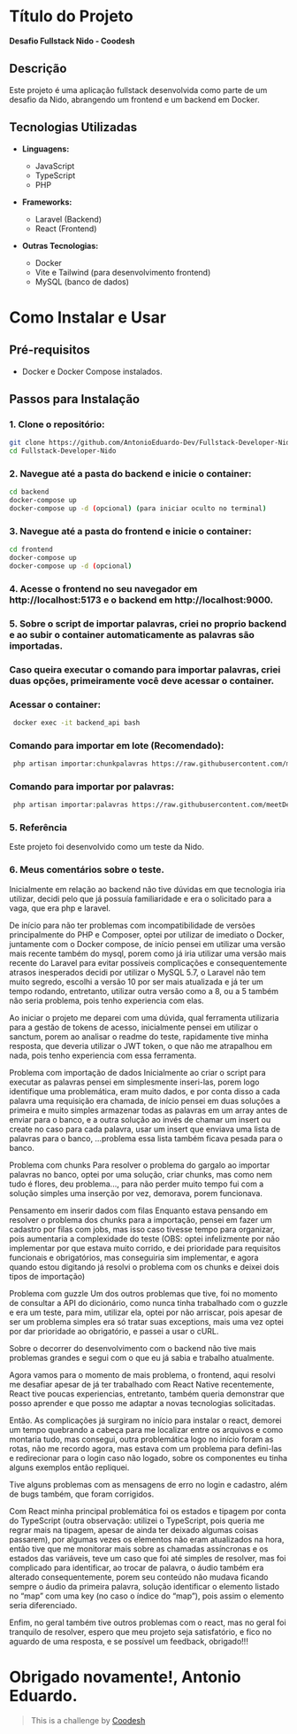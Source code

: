 # Título do Projeto

**Desafio Fullstack Nido - Coodesh**

## Descrição

Este projeto é uma aplicação fullstack desenvolvida como parte de um desafio da Nido, abrangendo um frontend e um backend em Docker.

## Tecnologias Utilizadas

- **Linguagens:**
  - JavaScript
  - TypeScript
  - PHP

- **Frameworks:**
  - Laravel (Backend)
  - React (Frontend)

- **Outras Tecnologias:**
  - Docker
  - Vite e Tailwind (para desenvolvimento frontend)
  - MySQL (banco de dados)

# Como Instalar e Usar

## Pré-requisitos

- Docker e Docker Compose instalados.

## Passos para Instalação

### 1. Clone o repositório:

   ```bash
   git clone https://github.com/AntonioEduardo-Dev/Fullstack-Developer-Nido.git
   cd Fullstack-Developer-Nido
   ```

### 2. Navegue até a pasta do backend e inicie o container:

   ```bash
   cd backend
   docker-compose up
   docker-compose up -d (opcional) (para iniciar oculto no terminal)
   ```

### 3. Navegue até a pasta do frontend e inicie o container:

   ```bash
   cd frontend
   docker-compose up
   docker-compose up -d (opcional)
   ```

### 4. Acesse o frontend no seu navegador em http://localhost:5173 e o backend em http://localhost:9000.

### 5. Sobre o script de importar palavras, criei no proprio backend e ao subir o container automaticamente as palavras são importadas.

### Caso queira executar o comando para importar palavras, criei duas opções, primeiramente você deve acessar o container. 

   ### Acessar o container:
   ```bash
    docker exec -it backend_api bash
   ```

   ### Comando para importar em lote (Recomendado):
   ```bash
    php artisan importar:chunkpalavras https://raw.githubusercontent.com/meetDeveloper/freeDictionaryAPI/refs/heads/master/meta/wordList/english.txt 
   ```

   ### Comando para importar por palavras:
   ```bash
    php artisan importar:palavras https://raw.githubusercontent.com/meetDeveloper/freeDictionaryAPI/refs/heads/master/meta/wordList/english.txt 
   ```
   
### 5. Referência
Este projeto foi desenvolvido como um teste da Nido.

### 6. Meus comentários sobre o teste.

  Inicialmente em relação ao backend não tive dúvidas em que tecnologia iria utilizar, decidi pelo que já possuía familiaridade e era o solicitado para a vaga, que era php e laravel.

  De início para não ter problemas com incompatibilidade de versões principalmente do PHP e Composer, optei por utilizar de imediato o Docker, juntamente com o Docker compose, de início pensei em utilizar uma versão mais recente também do mysql, porem como já iria utilizar uma versão mais recente do Laravel para evitar possíveis complicações e consequentemente atrasos inesperados decidi por utilizar o MySQL 5.7, o Laravel não tem muito segredo, escolhi a versão 10 por ser mais atualizada e já ter um tempo rodando, entretanto, utilizar outra versão como a 8, ou a 5 também não seria problema, pois tenho experiencia com elas.

  Ao iniciar o projeto me deparei com uma dúvida, qual ferramenta utilizaria para a gestão de tokens de acesso, inicialmente pensei em utilizar o sanctum, porem ao analisar o readme do teste, rapidamente tive minha resposta, que deveria utilizar o JWT token, o que não me atrapalhou em nada, pois tenho experiencia com essa ferramenta.

  Problema com importação de dados
  Inicialmente ao criar o script para executar as palavras pensei em simplesmente inseri-las, porem logo identifique uma problemática, eram muito dados, e por conta disso a cada palavra uma requisição era chamada, de início pensei em duas soluções a primeira e muito simples armazenar todas as palavras em um array antes de enviar para o banco, e a outra solução ao invés de chamar um insert ou create no caso para cada palavra, usar um insert que enviava uma lista de palavras para o banco, …problema essa lista também ficava pesada para o banco.

  Problema com chunks
  Para resolver o problema do gargalo ao importar palavras no banco, optei por uma solução, criar chunks, mas como nem tudo é flores, deu problema..., para não perder muito tempo fui com a solução simples uma inserção por vez, demorava, porem funcionava.

  Pensamento em inserir dados com filas
  Enquanto estava pensando em resolver o problema dos chunks para a importação, pensei em fazer um cadastro por filas com jobs, mas isso caso tivesse tempo para organizar, pois aumentaria a complexidade do teste (OBS: optei infelizmente por não implementar por que estava muito corrido, e dei prioridade para requisitos funcionais e obrigatórios, mas conseguiria sim implementar, e agora quando estou digitando já resolvi o problema com os chunks e deixei dois tipos de importação)

  Problema com guzzle
  Um dos outros problemas que tive, foi no momento de consultar a API do dicionário, como nunca tinha trabalhado com o guzzle e era um teste, para mim, utilizar ela, optei por não arriscar, pois apesar de ser um problema simples era só tratar suas exceptions, mais uma vez optei por dar prioridade ao obrigatório, e passei a usar o cURL.

  Sobre o decorrer do desenvolvimento com o backend não tive mais problemas grandes e segui com o que eu já sabia e trabalho atualmente.

  Agora vamos para o momento de mais problema, o frontend, aqui resolvi me desafiar apesar de já ter trabalhado com React Native recentemente, React tive poucas experiencias, entretanto, também queria demonstrar que posso aprender e que posso me adaptar a novas tecnologias solicitadas.

  Então. As complicações já surgiram no início para instalar o react, demorei um tempo quebrando a cabeça para me localizar entre os arquivos e como montaria tudo, mas consegui, outra problemática logo no início foram as rotas, não me recordo agora, mas estava com um problema para defini-las e redirecionar para o login caso não logado, sobre os componentes eu tinha alguns exemplos então repliquei.

  Tive alguns problemas com as mensagens de erro no login e cadastro, além de bugs também, que foram corrigidos.

  Com React minha principal problemática foi os estados e tipagem por conta do TypeScript (outra observação: utilizei o TypeScript, pois queria me regrar mais na tipagem, apesar de ainda ter deixado algumas coisas passarem), por algumas vezes os elementos não eram atualizados na hora, então tive que me monitorar mais sobre as chamadas assíncronas e os estados das variáveis, teve um caso que foi até simples de resolver, mas foi complicado para identificar, ao trocar de palavra, o áudio também era alterado consequentemente, porem seu conteúdo não mudava ficando sempre o áudio da primeira palavra, solução identificar o elemento listado no “map” com uma key (no caso o índice do “map”), pois assim o elemento seria diferenciado.

  Enfim, no geral também tive outros problemas com o react, mas no geral foi tranquilo de resolver, espero que meu projeto seja satisfatório, e fico no aguardo de uma resposta, e se possível um feedback, obrigado!!!
  
# Obrigado novamente!, Antonio Eduardo.

>  This is a challenge by [Coodesh](https://coodesh.com/)